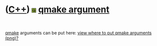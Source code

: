 



 

 

 

 

 

([C++](Cpp.htm)) ![Qt](PicQt.png) [qmake argument](CppQmakeArgument.htm)
========================================================================

 

[qmake](CppQmake.htm) arguments can be put here: [view where to put
qmake arguments (png)?](CppQmakeArgument.png)

 

 

 

 

 





 



